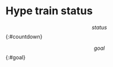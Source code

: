 # Hype train status

$$status$$ <span id=time></span>
{:#countdown}

$$goal$$
{:#goal}

<style>
#countdown {
	font-size: 250%;
}
</style>

<script>
//Uses your own clock in case it's not synchronized. Will be vulnerable to
//latency but not to clock drift/shift.
//When expiry < +new Date(), refresh the page automatically.
const target = $$target$$;
const expiry = +new Date() + target * 1000;
function update() {
	let tm = Math.floor((expiry - +new Date()) / 1000);
	let t = ":" + ("0" + (tm % 60)).slice(-2);
	if (tm >= 3600) t = Math.floor(tm / 3600) + ("0" + (Math.floor(tm / 60) % 60)).slice(-2) + ":" + t;
	else t = Math.floor(tm / 60) + t; //Common case - less than an hour
	document.getElementById("time").innerHTML = t;
}
if (target) {update(); setInterval(update, 1000);}
</script>
